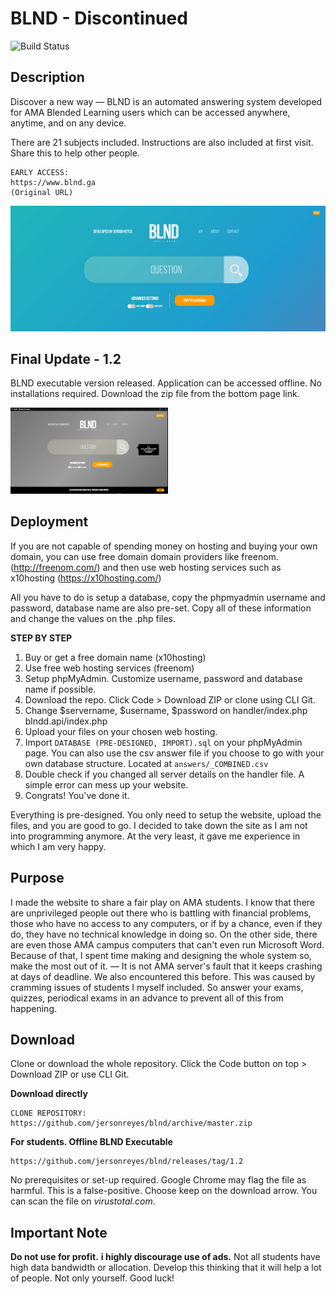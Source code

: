 

BLND - Discontinued
=====
![Build Status](https://secure.travis-ci.org/gabordemooij/stamp.png)

## Description

Discover a new way — BLND is an automated answering system developed for AMA Blended Learning users which can be accessed anywhere, anytime, and on any device.

 There are 21 subjects included. Instructions are also included at first visit. Share this to help other people.


    EARLY ACCESS:
    https://www.blnd.ga 
    (Original URL)

<img src="media/cover.jpg">

## Final Update - 1.2

BLND executable version released. Application can be accessed offline.
No installations required. Download the zip file from the bottom page link.

<img src="media/exe.jpg" height="auto" width="50%">

## Deployment
If you are not capable of spending money on hosting and buying your own domain, you can use free domain domain providers like freenom. (http://freenom.com/) and then use web hosting services such as x10hosting (https://x10hosting.com/)

All you have to do is setup a database, copy the phpmyadmin username and password, database name are also pre-set. Copy all of these information and change the values on the .php files.

**STEP BY STEP**

 1. Buy or get a free domain name (x10hosting)
 2. Use free web hosting services (freenom)
 3. Setup phpMyAdmin. Customize username, password and database name if possible. 
 4. Download the repo. Click Code > Download ZIP or clone using CLI Git.
4. Change $servername, $username, $password on handler/index.php blndd.api/index.php
5. Upload your files on your chosen web hosting.
6. Import `DATABASE (PRE-DESIGNED, IMPORT).sql` on your phpMyAdmin page.  You can also use the csv answer file if you choose to go with your own  database structure. Located at `answers/_COMBINED.csv`
7. Double check if you changed all server details on the handler file. A simple error can mess up your website.
8. Congrats! You've done it.

Everything is pre-designed. You only need to setup the website, upload the files, and you are good to go. I decided to take down the site as I am not into programming anymore. At the very least, it gave me experience in which I am very happy.

## Purpose
I made the website to share a fair play on AMA students. I know that there are unprivileged people out there who is battling with financial problems, those who have no access to any computers, or if by a chance, even if they do, they have no technical knowledge in doing so. On the other side, there are even those AMA campus computers that can't even run Microsoft Word. Because of that, I spent time making and designing the whole system so, make the most out of it. — It is not AMA server's fault that it keeps crashing at days of deadline. We also encountered this before. This was caused by cramming issues of students I myself included. So answer your exams, quizzes, periodical exams in an advance to prevent all of this from happening. 

## Download
Clone or download the whole repository. Click the Code button on top > Download ZIP or use CLI Git.

**Download directly**
	
	CLONE REPOSITORY:
    https://github.com/jersonreyes/blnd/archive/master.zip



**For students. Offline BLND Executable**
	
    https://github.com/jersonreyes/blnd/releases/tag/1.2

No prerequisites or set-up required. Google Chrome may flag the file as harmful. This is a false-positive. Choose keep on the download arrow. You can scan the file on *virustotal.com*.


## Important Note
 **Do not use for profit.** **i highly discourage use of ads.** Not all
 students have high data bandwidth or allocation. Develop this thinking that it will help a lot of people. Not only yourself. Good luck!
